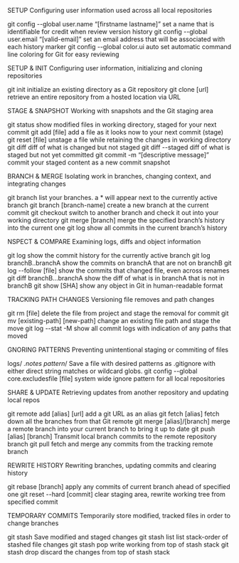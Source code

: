 SETUP
Configuring user information used across all local repositories

git config --global user.name “[firstname lastname]”
set a name that is identifiable for credit when review version history
git config --global user.email “[valid-email]”
set an email address that will be associated with each history marker
git config --global color.ui auto
set automatic command line coloring for Git for easy reviewing

SETUP & INIT
Configuring user information, initializing and cloning repositories

git init
initialize an existing directory as a Git repository
git clone [url]
retrieve an entire repository from a hosted location via URL

STAGE & SNAPSHOT
Working with snapshots and the Git staging area

git status
show modified files in working directory, staged for your next commit
git add [file]
add a file as it looks now to your next commit (stage)
git reset [file]
unstage a file while retaining the changes in working directory
git diff
diff of what is changed but not staged
git diff --staged
diff of what is staged but not yet committed
git commit -m “[descriptive message]”
commit your staged content as a new commit snapshot

BRANCH & MERGE
Isolating work in branches, changing context, and integrating changes

git branch
list your branches. a * will appear next to the currently active branch
git branch [branch-name]
create a new branch at the current commit
git checkout
switch to another branch and check it out into your working directory
git merge [branch]
merge the specified branch’s history into the current one
git log
show all commits in the current branch’s history

NSPECT & COMPARE
Examining logs, diffs and object information

git log
show the commit history for the currently active branch
git log branchB..branchA
show the commits on branchA that are not on branchB
git log --follow [file]
show the commits that changed file, even across renames
git diff branchB...branchA
show the diff of what is in branchA that is not in branchB
git show [SHA]
show any object in Git in human-readable format

TRACKING PATH CHANGES
Versioning file removes and path changes

git rm [file]
delete the file from project and stage the removal for commit
git mv [existing-path] [new-path]
change an existing file path and stage the move
git log --stat -M
show all commit logs with indication of any paths that moved

GNORING PATTERNS
Preventing unintentional staging or commiting of files

logs/
*.notes
pattern*/
Save a file with desired patterns as .gitignore with either direct string
matches or wildcard globs.
git config --global core.excludesfile [file]
system wide ignore pattern for all local repositories

SHARE & UPDATE
Retrieving updates from another repository and updating local repos

git remote add [alias] [url]
add a git URL as an alias
git fetch [alias]
fetch down all the branches from that Git remote
git merge [alias]/[branch]
merge a remote branch into your current branch to bring it up to date
git push [alias] [branch]
Transmit local branch commits to the remote repository branch
git pull
fetch and merge any commits from the tracking remote branch

REWRITE HISTORY
Rewriting branches, updating commits and clearing history

git rebase [branch]
apply any commits of current branch ahead of specified one
git reset --hard [commit]
clear staging area, rewrite working tree from specified commit

TEMPORARY COMMITS
Temporarily store modified, tracked files in order to change branches

git stash
Save modified and staged changes
git stash list
list stack-order of stashed file changes
git stash pop
write working from top of stash stack
git stash drop
discard the changes from top of stash stack

